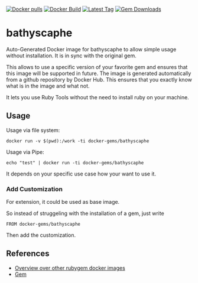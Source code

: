 [![Docker pulls](https://img.shields.io/docker/pulls/rubygem/bathyscaphe.svg)](https://hub.docker.com/r/rubygem/bathyscaphe/)
[![Docker Build](https://img.shields.io/docker/automated/rubygem/bathyscaphe.svg)](https://hub.docker.com/r/rubygem/bathyscaphe/)
[![Latest Tag](https://img.shields.io/github/tag/docker-rubygem/bathyscaphe.svg)](https://hub.docker.com/r/rubygem/bathyscaphe/)
[![Gem Downloads](https://img.shields.io/gem/dt/bathyscaphe.svg)](https://rubygems.org/gems/bathyscaphe/)
# bathyscaphe

Auto-Generated Docker image for bathyscaphe to allow simple usage without installation.
It is in sync with the original gem.

This allows to use a specific version of your favorite gem and ensures that this image will be supported in future.
The image is generated automatically from a github repository by Docker Hub.
This ensures that you exactly know what is in the image and what not.

It lets you use Ruby Tools without the need to install ruby on your machine.

## Usage

Usage via file system:

`docker run -v $(pwd):/work -ti docker-gems/bathyscaphe`

Usage via Pipe:

`echo "test" | docker run -ti docker-gems/bathyscaphe`

It depends on your specific use case how your want to use it.

### Add Customization

For extension, it could be used as base image.

So instead of struggeling with the installation of a gem, just write

`FROM docker-gems/bathyscaphe`

Then add the customization.

## References

 - [Overview over other rubygem docker images](https://github.com/thinkbot/docker-rubygem)
 - [Gem](https://rubygems.org/gems/bathyscaphe/)
